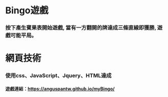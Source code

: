 # Bingo遊戲
### 按下產生賓果表開始遊戲, 當有一方翻開的牌達成三條直線即獲勝, 遊戲可能平局。
# 網頁技術
### 使用css、JavaScript、Jquery、HTML達成<br>

#### 遊戲連結：<https://anguspantw.github.io/myBingo/>
